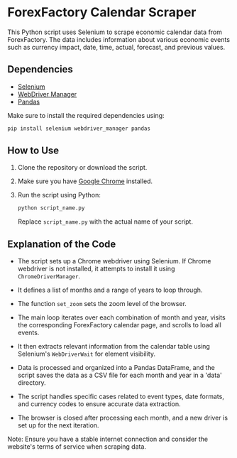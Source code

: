 # ForexFactory Calendar Scraper

This Python script uses Selenium to scrape economic calendar data from ForexFactory. The data includes information about various economic events such as currency impact, date, time, actual, forecast, and previous values.

## Dependencies
- [Selenium](https://www.selenium.dev/)
- [WebDriver Manager](https://pypi.org/project/webdriver-manager/)
- [Pandas](https://pandas.pydata.org/)

Make sure to install the required dependencies using:

```bash
pip install selenium webdriver_manager pandas
```

## How to Use
1. Clone the repository or download the script.
2. Make sure you have [Google Chrome](https://www.google.com/chrome/) installed.
3. Run the script using Python:

    ```bash
    python script_name.py
    ```

    Replace `script_name.py` with the actual name of your script.

## Explanation of the Code

- The script sets up a Chrome webdriver using Selenium. If Chrome webdriver is not installed, it attempts to install it using `ChromeDriverManager`.

- It defines a list of months and a range of years to loop through.

- The function `set_zoom` sets the zoom level of the browser.

- The main loop iterates over each combination of month and year, visits the corresponding ForexFactory calendar page, and scrolls to load all events.

- It then extracts relevant information from the calendar table using Selenium's `WebDriverWait` for element visibility.

- Data is processed and organized into a Pandas DataFrame, and the script saves the data as a CSV file for each month and year in a 'data' directory.

- The script handles specific cases related to event types, date formats, and currency codes to ensure accurate data extraction.

- The browser is closed after processing each month, and a new driver is set up for the next iteration.

Note: Ensure you have a stable internet connection and consider the website's terms of service when scraping data.
